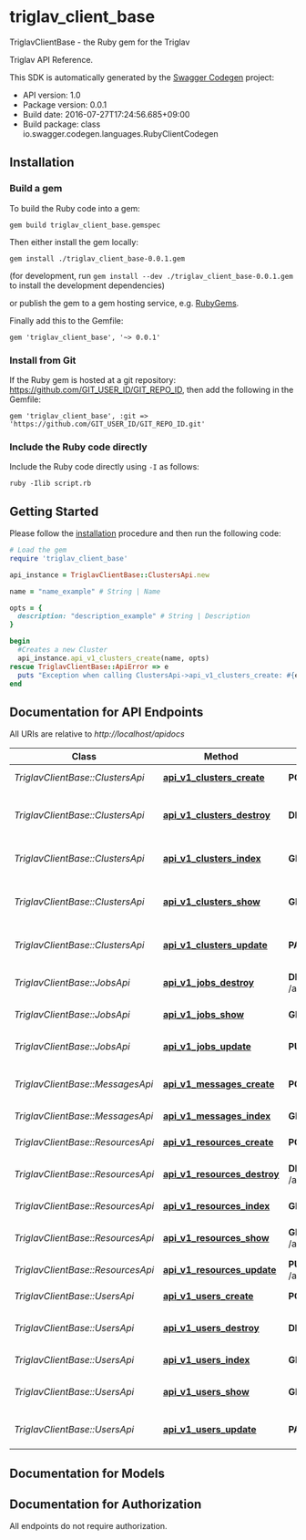 # triglav_client_base

TriglavClientBase - the Ruby gem for the Triglav

Triglav API Reference.

This SDK is automatically generated by the [Swagger Codegen](https://github.com/swagger-api/swagger-codegen) project:

- API version: 1.0
- Package version: 0.0.1
- Build date: 2016-07-27T17:24:56.685+09:00
- Build package: class io.swagger.codegen.languages.RubyClientCodegen

## Installation

### Build a gem

To build the Ruby code into a gem:

```shell
gem build triglav_client_base.gemspec
```

Then either install the gem locally:

```shell
gem install ./triglav_client_base-0.0.1.gem
```
(for development, run `gem install --dev ./triglav_client_base-0.0.1.gem` to install the development dependencies)

or publish the gem to a gem hosting service, e.g. [RubyGems](https://rubygems.org/).

Finally add this to the Gemfile:

    gem 'triglav_client_base', '~> 0.0.1'

### Install from Git

If the Ruby gem is hosted at a git repository: https://github.com/GIT_USER_ID/GIT_REPO_ID, then add the following in the Gemfile:

    gem 'triglav_client_base', :git => 'https://github.com/GIT_USER_ID/GIT_REPO_ID.git'

### Include the Ruby code directly

Include the Ruby code directly using `-I` as follows:

```shell
ruby -Ilib script.rb
```

## Getting Started

Please follow the [installation](#installation) procedure and then run the following code:
```ruby
# Load the gem
require 'triglav_client_base'

api_instance = TriglavClientBase::ClustersApi.new

name = "name_example" # String | Name

opts = { 
  description: "description_example" # String | Description
}

begin
  #Creates a new Cluster
  api_instance.api_v1_clusters_create(name, opts)
rescue TriglavClientBase::ApiError => e
  puts "Exception when calling ClustersApi->api_v1_clusters_create: #{e}"
end

```

## Documentation for API Endpoints

All URIs are relative to *http://localhost/apidocs*

Class | Method | HTTP request | Description
------------ | ------------- | ------------- | -------------
*TriglavClientBase::ClustersApi* | [**api_v1_clusters_create**](docs/ClustersApi.md#api_v1_clusters_create) | **POST** /api/v1/clusters.json | Creates a new Cluster
*TriglavClientBase::ClustersApi* | [**api_v1_clusters_destroy**](docs/ClustersApi.md#api_v1_clusters_destroy) | **DELETE** /api/v1/clusters/{id}.json | Deletes an existing Cluster item
*TriglavClientBase::ClustersApi* | [**api_v1_clusters_index**](docs/ClustersApi.md#api_v1_clusters_index) | **GET** /api/v1/clusters.json | Fetches all Cluster items
*TriglavClientBase::ClustersApi* | [**api_v1_clusters_show**](docs/ClustersApi.md#api_v1_clusters_show) | **GET** /api/v1/clusters/{id}.json | Fetches a single Cluster item
*TriglavClientBase::ClustersApi* | [**api_v1_clusters_update**](docs/ClustersApi.md#api_v1_clusters_update) | **PATCH** /api/v1/clusters/{id}.json | Updates an existing Cluster
*TriglavClientBase::JobsApi* | [**api_v1_jobs_destroy**](docs/JobsApi.md#api_v1_jobs_destroy) | **DELETE** /api/v1/jobs/{id_or_uri}.json | Deletes an existing Job item
*TriglavClientBase::JobsApi* | [**api_v1_jobs_show**](docs/JobsApi.md#api_v1_jobs_show) | **GET** /api/v1/jobs/{id_or_uri}.json | Fetches a single Job
*TriglavClientBase::JobsApi* | [**api_v1_jobs_update**](docs/JobsApi.md#api_v1_jobs_update) | **PUT** /api/v1/jobs/{id_or_uri}.json | Creates or Updates a Job
*TriglavClientBase::MessagesApi* | [**api_v1_messages_create**](docs/MessagesApi.md#api_v1_messages_create) | **POST** /api/v1/messages.json | Enqueues a new Message
*TriglavClientBase::MessagesApi* | [**api_v1_messages_index**](docs/MessagesApi.md#api_v1_messages_index) | **GET** /api/v1/messages.json | Fetches messages
*TriglavClientBase::ResourcesApi* | [**api_v1_resources_create**](docs/ResourcesApi.md#api_v1_resources_create) | **POST** /api/v1/resources.json | Creates a Resource
*TriglavClientBase::ResourcesApi* | [**api_v1_resources_destroy**](docs/ResourcesApi.md#api_v1_resources_destroy) | **DELETE** /api/v1/resources/{id_or_uri}.json | Deletes an existing Resource
*TriglavClientBase::ResourcesApi* | [**api_v1_resources_index**](docs/ResourcesApi.md#api_v1_resources_index) | **GET** /api/v1/resources.json | Fetches resources
*TriglavClientBase::ResourcesApi* | [**api_v1_resources_show**](docs/ResourcesApi.md#api_v1_resources_show) | **GET** /api/v1/resources/{id_or_uri}.json | Fetches a single Resource
*TriglavClientBase::ResourcesApi* | [**api_v1_resources_update**](docs/ResourcesApi.md#api_v1_resources_update) | **PUT** /api/v1/resources/{id_or_uri}.json | Updates a Resource
*TriglavClientBase::UsersApi* | [**api_v1_users_create**](docs/UsersApi.md#api_v1_users_create) | **POST** /api/v1/users.json | Creates a new User
*TriglavClientBase::UsersApi* | [**api_v1_users_destroy**](docs/UsersApi.md#api_v1_users_destroy) | **DELETE** /api/v1/users/{id}.json | Deletes an existing User item
*TriglavClientBase::UsersApi* | [**api_v1_users_index**](docs/UsersApi.md#api_v1_users_index) | **GET** /api/v1/users.json | Fetches all User items
*TriglavClientBase::UsersApi* | [**api_v1_users_show**](docs/UsersApi.md#api_v1_users_show) | **GET** /api/v1/users/{id}.json | Fetches a single User item
*TriglavClientBase::UsersApi* | [**api_v1_users_update**](docs/UsersApi.md#api_v1_users_update) | **PATCH** /api/v1/users/{id}.json | Updates an existing User


## Documentation for Models



## Documentation for Authorization

 All endpoints do not require authorization.

